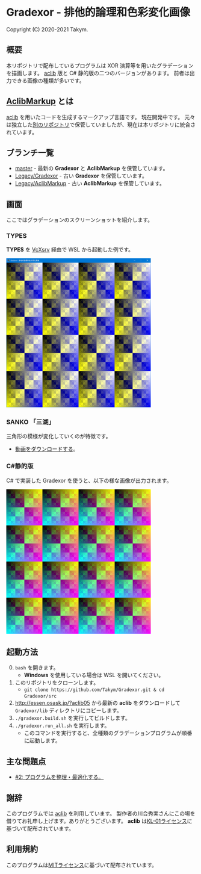 # Gradexor - 排他的論理和色彩変化画像
Copyright (C) 2020-2021 Takym.

## 概要
本リポジトリで配布しているプログラムは XOR 演算等を用いたグラデーションを描画します。
[aclib](http://essen.osask.jp/?aclib05) 版と C# 静的版の二つのバージョンがあります。
前者は出力できる画像の種類が多いです。

## [AclibMarkup](./AclibMarkup) とは
[aclib](http://essen.osask.jp/?aclib05) を用いたコードを生成するマークアップ言語です。
現在開発中です。
元々は独立した[別のリポジトリ](https://github.com/Takym/AclibMarkup)で保管していましたが、現在は本リポジトリに統合されています。

## ブランチ一覧
* [master](https://github.com/Takym/Gradexor/tree/master) - 最新の **Gradexor** と **AclibMarkup** を保管しています。
* [Legacy/Gradexor](https://github.com/Takym/Gradexor/tree/Legacy/Gradexor) - 古い **Gradexor** を保管しています。
* [Legacy/AclibMarkup](https://github.com/Takym/Gradexor/tree/Legacy/AclibMarkup) - 古い **AclibMarkup** を保管しています。

## 画面
ここではグラデーションのスクリーンショットを紹介します。

### TYPES
**TYPES** を [VcXsrv](https://sourceforge.net/projects/vcxsrv/) 経由で WSL から起動した例です。

[<img src="./Screenshots/Types.png" width="384" />](./Screenshots/Types.png)

### SANKO 「三湖」
三角形の模様が変化していくのが特徴です。
* [動画をダウンロードする](./Screenshots/Sanko.mp4?raw=true)。

### C#静的版
C# で実装した Gradexor を使うと、以下の様な画像が出力されます。

[<img src="./Screenshots/gradexor_static_output.png" width="384" />](./Screenshots/gradexor_static_output.png)

## 起動方法
0. `bash` を開きます。
	* **Windows** を使用している場合は WSL を開いてください。
1. このリポジトリをクローンします。
	* `git clone https://github.com/Takym/Gradexor.git & cd Gradexor/src`
2. <http://essen.osask.jp/?aclib05> から最新の **aclib** をダウンロードして `Gradexor/lib` ディレクトリにコピーします。
3. `./gradexor.build.sh` を実行してビルドします。
4. `./gradexor.run_all.sh` を実行します。
	* このコマンドを実行すると、全種類のグラデーションプログラムが順番に起動します。

## 主な問題点
* [#2: プログラムを整理・最適化する。](https://github.com/Takym/Gradexor/issues/2)

## 謝辞
このプログラムでは [aclib](http://essen.osask.jp/?aclib05) を利用しています。
製作者の川合秀実さんにこの場を借りてお礼申し上げます。ありがとうございます。
**aclib** は[KL-01ライセンス](http://web.archive.org/web/20040402101233/http://www.imasy.org/~mone/kawaido/license01-1.0.html)に基づいて配布されています。

## 利用規約
このプログラムは[MITライセンス](./LICENSE.md)に基づいて配布されています。
